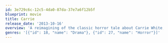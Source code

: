 ```yaml
---
id: 3e729c6c-12c5-4da0-87da-37e7a6f12b5f
blueprint: movie
title: Carrie
release_date: '2013-10-16'
overview: 'A reimagining of the classic horror tale about Carrie White, a shy girl outcast by her peers and sheltered by her deeply religious mother, who unleashes telekinetic terror on her small town after being pushed too far at her senior prom.'
genres: '[{"id": 18, "name": "Drama"}, {"id": 27, "name": "Horror"}]'
---
```

